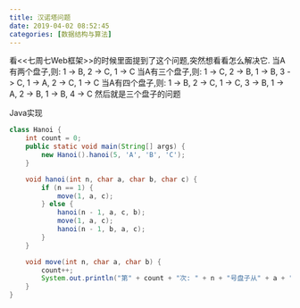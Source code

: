 ```yaml
---
title: 汉诺塔问题
date: 2019-04-02 08:52:45
categories: [数据结构与算法]
---
```

看<<七周七Web框架>>的时候里面提到了这个问题,突然想看看怎么解决它.
当A有两个盘子,则:
    1 -> B, 2 -> C, 1 -> C
当A有三个盘子,则:
    1 -> C, 2 -> B, 1 -> B, 3 -> C, 1 -> A, 2 -> C, 1 -> C
当A有四个盘子,则:
    1 -> B, 2 -> C, 1 -> C, 3 -> B, 1 -> A, 2 -> B, 1 -> B, 4 -> C 然后就是三个盘子的问题

Java实现
```java
class Hanoi {
    int count = 0;
    public static void main(String[] args) {
        new Hanoi().hanoi(5, 'A', 'B', 'C');
    }

    void hanoi(int n, char a, char b, char c) {
        if (n == 1) {
            move(1, a, c);
        } else {
            hanoi(n - 1, a, c, b);
            move(1, a, c);
            hanoi(n - 1, b, a, c);
        }
    }

    void move(int n, char a, char b) {
        count++;
        System.out.println("第" + count + "次: " + n + "号盘子从" + a + "移动到" + b);
    }
}
```